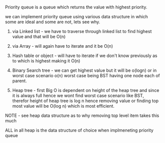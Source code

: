 Priority queue is a queue which returns the value with highest priority.

we can implement priority queue using various data structure in which some are ideal and some are not, lets see why.

1. via Linked list - we have to traverse through linked list to find highest value and that will be O(n)

2. via Array - will again have to iterate and it be O(n)

3. Hash table or object - will have to iterate if we don't know previously as to which is highest making it O(n)

4. Binary Search tree - we can get highest value but it will be o(logn)  or in worst case scenario o(n) worst case being BST having one node each of parent.

5. Heap tree - first Big O is dependent on height of the heap tree and since it is always full hence we wont find worst case scenario like BST, 
therefor height of heap tree is log n hence removing value or finding top most value will be O(log n) which is most efficient.

NOTE - see heap data structure as to why removing top level item takes this much

ALL in all heap is the data structure of choice when implmeneting priority queue


